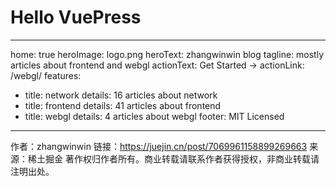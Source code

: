 # Hello VuePress

---
home: true
heroImage: logo.png
heroText: zhangwinwin blog
tagline: mostly articles about frontend and webgl
actionText: Get Started →
actionLink: /webgl/
features:
  - title: network
    details: 16 articles about network
  - title: frontend
    details: 41 articles about frontend
  - title: webgl
    details: 4 articles about webgl
footer: MIT Licensed
---

作者：zhangwinwin
链接：https://juejin.cn/post/7069961158899269663
来源：稀土掘金
著作权归作者所有。商业转载请联系作者获得授权，非商业转载请注明出处。

